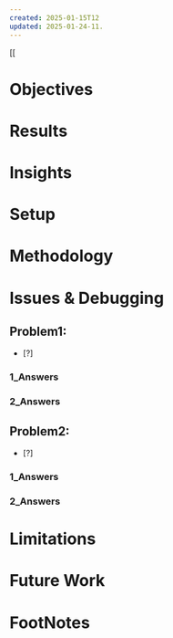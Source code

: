 ```yaml
---
created: 2025-01-15T12
updated: 2025-01-24-11.
---
```

[[


# Objectives
# Results
# Insights
# Setup
# Methodology
# Issues & Debugging

## Problem1: 
- [?] 

### 1_Answers


### 2_Answers



## Problem2: 
- [?] 

### 1_Answers


### 2_Answers



# Limitations
# Future Work
# FootNotes